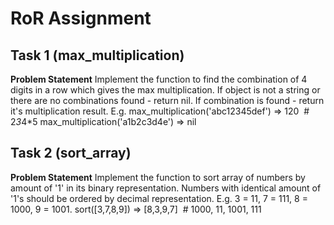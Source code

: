 # RoR Assignment
## Task 1 (max_multiplication)
**Problem Statement**
Implement the function to find the combination of 4 digits in a row which gives the max multiplication. If object is not a string or there are no combinations found - return nil. If combination is found - return it's multiplication result.
E.g.
max_multiplication('abc12345def') => 120  # 2*3*4*5
max_multiplication('a1b2c3d4e') => nil

## Task 2 (sort_array)
**Problem Statement**
Implement the function to sort array of numbers by amount of '1' in its binary representation. Numbers with identical amount of '1's should be ordered by decimal representation.
E.g. 
3 = 11, 7 = 111, 8 = 1000, 9 = 1001.
sort([3,7,8,9]) => [8,3,9,7]  # 1000, 11, 1001, 111
